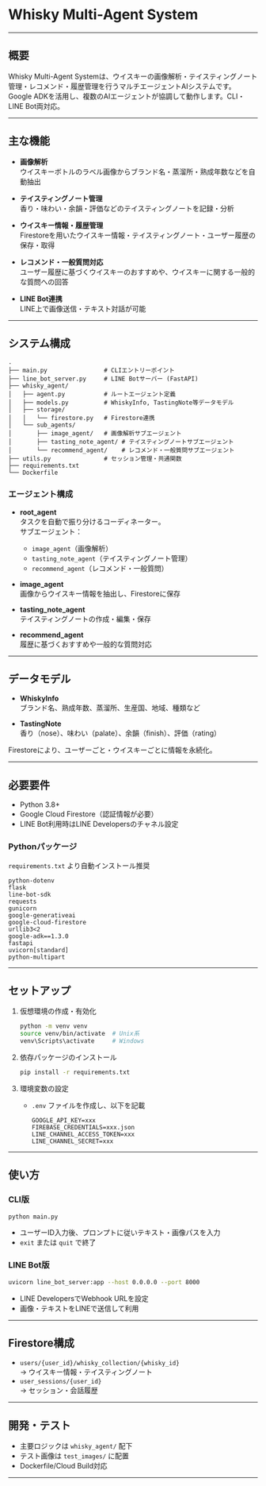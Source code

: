 # Whisky Multi-Agent System

---

## 概要

Whisky Multi-Agent Systemは、ウイスキーの画像解析・テイスティングノート管理・レコメンド・履歴管理を行うマルチエージェントAIシステムです。Google ADKを活用し、複数のAIエージェントが協調して動作します。CLI・LINE Bot両対応。

---

## 主な機能

- **画像解析**  
  ウイスキーボトルのラベル画像からブランド名・蒸溜所・熟成年数などを自動抽出

- **テイスティングノート管理**  
  香り・味わい・余韻・評価などのテイスティングノートを記録・分析

- **ウイスキー情報・履歴管理**  
  Firestoreを用いたウイスキー情報・テイスティングノート・ユーザー履歴の保存・取得

- **レコメンド・一般質問対応**  
  ユーザー履歴に基づくウイスキーのおすすめや、ウイスキーに関する一般的な質問への回答

- **LINE Bot連携**  
  LINE上で画像送信・テキスト対話が可能

---

## システム構成

```
.
├── main.py                # CLIエントリーポイント
├── line_bot_server.py     # LINE Botサーバー (FastAPI)
├── whisky_agent/
│   ├── agent.py           # ルートエージェント定義
│   ├── models.py          # WhiskyInfo, TastingNote等データモデル
│   ├── storage/
│   │   └── firestore.py   # Firestore連携
│   └── sub_agents/
│       ├── image_agent/   # 画像解析サブエージェント
│       ├── tasting_note_agent/ # テイスティングノートサブエージェント
│       └── recommend_agent/    # レコメンド・一般質問サブエージェント
├── utils.py               # セッション管理・共通関数
├── requirements.txt
└── Dockerfile
```

### エージェント構成

- **root_agent**  
  タスクを自動で振り分けるコーディネーター。  
  サブエージェント：  
  - `image_agent`（画像解析）
  - `tasting_note_agent`（テイスティングノート管理）
  - `recommend_agent`（レコメンド・一般質問）

- **image_agent**  
  画像からウイスキー情報を抽出し、Firestoreに保存

- **tasting_note_agent**  
  テイスティングノートの作成・編集・保存

- **recommend_agent**  
  履歴に基づくおすすめや一般的な質問対応

---

## データモデル

- **WhiskyInfo**  
  ブランド名、熟成年数、蒸溜所、生産国、地域、種類など

- **TastingNote**  
  香り（nose）、味わい（palate）、余韻（finish）、評価（rating）

Firestoreにより、ユーザーごと・ウイスキーごとに情報を永続化。

---

## 必要要件

- Python 3.8+
- Google Cloud Firestore（認証情報が必要）
- LINE Bot利用時はLINE Developersのチャネル設定

### Pythonパッケージ

`requirements.txt` より自動インストール推奨

```
python-dotenv
flask
line-bot-sdk
requests
gunicorn
google-generativeai
google-cloud-firestore
urllib3<2
google-adk==1.3.0
fastapi
uvicorn[standard]
python-multipart
```

---

## セットアップ

1. 仮想環境の作成・有効化
    ```bash
    python -m venv venv
    source venv/bin/activate  # Unix系
    venv\Scripts\activate     # Windows
    ```

2. 依存パッケージのインストール
    ```bash
    pip install -r requirements.txt
    ```

3. 環境変数の設定
    - `.env` ファイルを作成し、以下を記載
        ```
        GOOGLE_API_KEY=xxx
        FIREBASE_CREDENTIALS=xxx.json
        LINE_CHANNEL_ACCESS_TOKEN=xxx
        LINE_CHANNEL_SECRET=xxx
        ```

---

## 使い方

### CLI版

```bash
python main.py
```
- ユーザーID入力後、プロンプトに従いテキスト・画像パスを入力
- `exit` または `quit` で終了

### LINE Bot版

```bash
uvicorn line_bot_server:app --host 0.0.0.0 --port 8000
```
- LINE DevelopersでWebhook URLを設定
- 画像・テキストをLINEで送信して利用

---

## Firestore構成

- `users/{user_id}/whisky_collection/{whisky_id}`  
  → ウイスキー情報・テイスティングノート
- `user_sessions/{user_id}`  
  → セッション・会話履歴

---

## 開発・テスト

- 主要ロジックは `whisky_agent/` 配下
- テスト画像は `test_images/` に配置
- Dockerfile/Cloud Build対応

---
